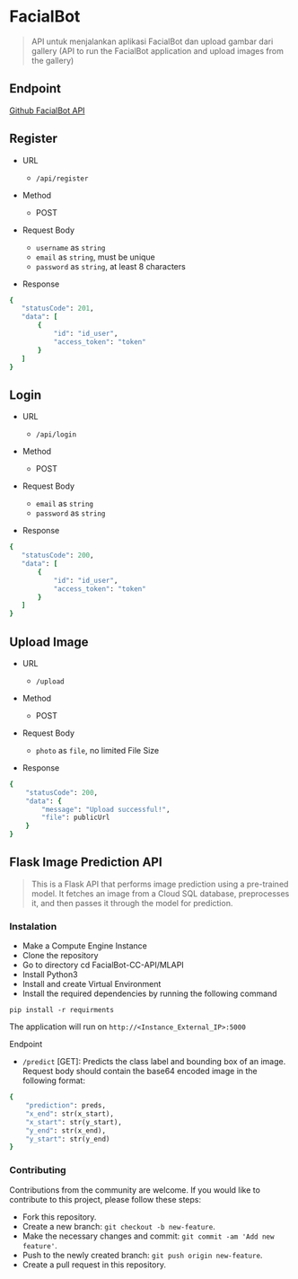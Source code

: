 # FacialBot
> API untuk menjalankan aplikasi FacialBot dan upload gambar dari gallery (API to run the FacialBot application and upload images from the gallery)

## Endpoint
[Github FacialBot API](https://github.com/Capstone-C23-PC612-FacialBot/FacialBot-CC-API.git)

## Register
- URL
  + `/api/register`

- Method
  + POST

- Request Body
  + `username` as `string`
  + `email` as `string`, must be unique
  + `password` as `string`, at least 8 characters
 
 - Response
 
 ```ruby
 {
    "statusCode": 201,
    "data": [
        {
            "id": "id_user",
            "access_token": "token"
        }
    ]
}
 ```

## Login
- URL
  + `/api/login`

- Method
  + POST

- Request Body
  + `email` as `string`
  + `password` as `string`
 
- Response
 ```ruby
 {
    "statusCode": 200,
    "data": [
        {
            "id": "id_user",
            "access_token": "token"
        }
    ]
}
 ```

## Upload Image
- URL
  + `/upload`

- Method
  + POST

- Request Body
  + `photo` as `file`, no limited File Size

- Response
```ruby
{
    "statusCode": 200,
    "data": {
        "message": "Upload successful!",
        "file": publicUrl
    }
}
```

## Flask Image Prediction API

> This is a Flask API that performs image prediction using a pre-trained model. It fetches an image from a Cloud SQL database, preprocesses it, and then passes it through the model for prediction.

### Instalation
+ Make a Compute Engine Instance
+ Clone the repository
+ Go to directory cd FacialBot-CC-API/MLAPI
+ Install Python3
+ Install and create Virtual Environment
+ Install the required dependencies by running the following command

```
pip install -r requirments
```

The application will run on `http://<Instance_External_IP>:5000`

Endpoint
+ `/predict`  [GET]: Predicts the class label and bounding box of an image. Request body should contain the base64 encoded image in the following format:
```ruby
{
    "prediction": preds,
    "x_end": str(x_start),
    "x_start": str(y_start),
    "y_end": str(x_end),
    "y_start": str(y_end)
}
```


### Contributing
Contributions from the community are welcome. If you would like to contribute to this project, please follow these steps:

+ Fork this repository.
+ Create a new branch: `git checkout -b new-feature`.
+ Make the necessary changes and commit: `git commit -am 'Add new feature'`.
+ Push to the newly created branch: `git push origin new-feature`.
+ Create a pull request in this repository.

